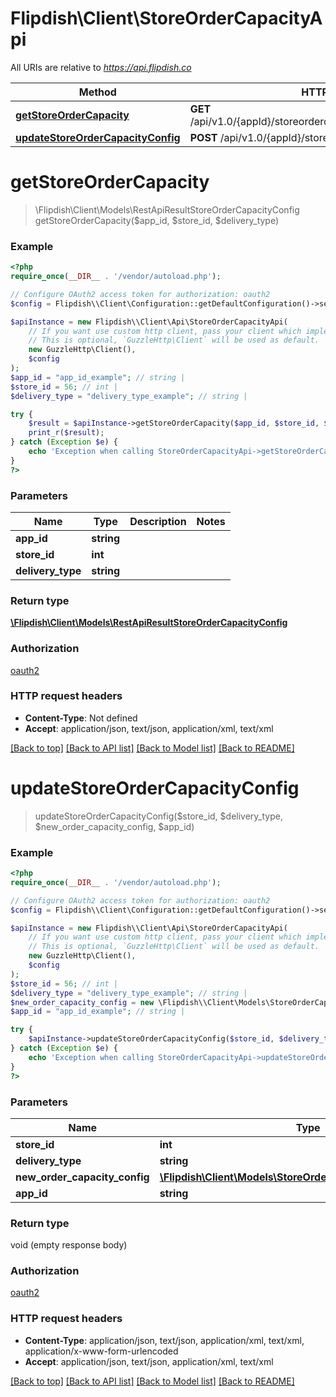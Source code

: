 # Flipdish\\Client\StoreOrderCapacityApi

All URIs are relative to *https://api.flipdish.co*

Method | HTTP request | Description
------------- | ------------- | -------------
[**getStoreOrderCapacity**](StoreOrderCapacityApi.md#getStoreOrderCapacity) | **GET** /api/v1.0/{appId}/storeordercapacity/{storeId}/{deliveryType} | 
[**updateStoreOrderCapacityConfig**](StoreOrderCapacityApi.md#updateStoreOrderCapacityConfig) | **POST** /api/v1.0/{appId}/storeordercapacity/{storeId} | 


# **getStoreOrderCapacity**
> \Flipdish\\Client\Models\RestApiResultStoreOrderCapacityConfig getStoreOrderCapacity($app_id, $store_id, $delivery_type)



### Example
```php
<?php
require_once(__DIR__ . '/vendor/autoload.php');

// Configure OAuth2 access token for authorization: oauth2
$config = Flipdish\\Client\Configuration::getDefaultConfiguration()->setAccessToken('YOUR_ACCESS_TOKEN');

$apiInstance = new Flipdish\\Client\Api\StoreOrderCapacityApi(
    // If you want use custom http client, pass your client which implements `GuzzleHttp\ClientInterface`.
    // This is optional, `GuzzleHttp\Client` will be used as default.
    new GuzzleHttp\Client(),
    $config
);
$app_id = "app_id_example"; // string | 
$store_id = 56; // int | 
$delivery_type = "delivery_type_example"; // string | 

try {
    $result = $apiInstance->getStoreOrderCapacity($app_id, $store_id, $delivery_type);
    print_r($result);
} catch (Exception $e) {
    echo 'Exception when calling StoreOrderCapacityApi->getStoreOrderCapacity: ', $e->getMessage(), PHP_EOL;
}
?>
```

### Parameters

Name | Type | Description  | Notes
------------- | ------------- | ------------- | -------------
 **app_id** | **string**|  |
 **store_id** | **int**|  |
 **delivery_type** | **string**|  |

### Return type

[**\Flipdish\\Client\Models\RestApiResultStoreOrderCapacityConfig**](../Model/RestApiResultStoreOrderCapacityConfig.md)

### Authorization

[oauth2](../../README.md#oauth2)

### HTTP request headers

 - **Content-Type**: Not defined
 - **Accept**: application/json, text/json, application/xml, text/xml

[[Back to top]](#) [[Back to API list]](../../README.md#documentation-for-api-endpoints) [[Back to Model list]](../../README.md#documentation-for-models) [[Back to README]](../../README.md)

# **updateStoreOrderCapacityConfig**
> updateStoreOrderCapacityConfig($store_id, $delivery_type, $new_order_capacity_config, $app_id)



### Example
```php
<?php
require_once(__DIR__ . '/vendor/autoload.php');

// Configure OAuth2 access token for authorization: oauth2
$config = Flipdish\\Client\Configuration::getDefaultConfiguration()->setAccessToken('YOUR_ACCESS_TOKEN');

$apiInstance = new Flipdish\\Client\Api\StoreOrderCapacityApi(
    // If you want use custom http client, pass your client which implements `GuzzleHttp\ClientInterface`.
    // This is optional, `GuzzleHttp\Client` will be used as default.
    new GuzzleHttp\Client(),
    $config
);
$store_id = 56; // int | 
$delivery_type = "delivery_type_example"; // string | 
$new_order_capacity_config = new \Flipdish\\Client\Models\StoreOrderCapacityConfigEditModel(); // \Flipdish\\Client\Models\StoreOrderCapacityConfigEditModel | 
$app_id = "app_id_example"; // string | 

try {
    $apiInstance->updateStoreOrderCapacityConfig($store_id, $delivery_type, $new_order_capacity_config, $app_id);
} catch (Exception $e) {
    echo 'Exception when calling StoreOrderCapacityApi->updateStoreOrderCapacityConfig: ', $e->getMessage(), PHP_EOL;
}
?>
```

### Parameters

Name | Type | Description  | Notes
------------- | ------------- | ------------- | -------------
 **store_id** | **int**|  |
 **delivery_type** | **string**|  |
 **new_order_capacity_config** | [**\Flipdish\\Client\Models\StoreOrderCapacityConfigEditModel**](../Model/StoreOrderCapacityConfigEditModel.md)|  |
 **app_id** | **string**|  |

### Return type

void (empty response body)

### Authorization

[oauth2](../../README.md#oauth2)

### HTTP request headers

 - **Content-Type**: application/json, text/json, application/xml, text/xml, application/x-www-form-urlencoded
 - **Accept**: application/json, text/json, application/xml, text/xml

[[Back to top]](#) [[Back to API list]](../../README.md#documentation-for-api-endpoints) [[Back to Model list]](../../README.md#documentation-for-models) [[Back to README]](../../README.md)

